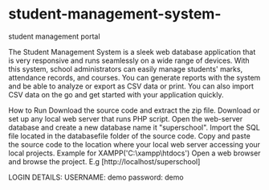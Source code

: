 # student-management-system-
student management  portal 


The Student Management System is a sleek web database application that is very responsive and runs seamlessly on a wide range of devices. With this system, school administrators can easily manage students' marks, attendance records, and courses. You can generate reports with the system and be able to analyze or export as CSV data or print. You can also import CSV data on the go and get started with your application quickly. 

How to Run
Download the source code and extract the zip file.
Download or set up any local web server that runs PHP script.
Open the web-server database and create a new database name it "superschool".
Import the SQL file located in the databasefile folder of the source code.
Copy and paste the source code to the location where your local web server accessing your local projects. Example for XAMPP('C:\xampp\htdocs')
Open a web browser and browse the project. E.g [http://localhost/superschool]

LOGIN DETAILS: 
USERNAME: demo
password: demo
 
